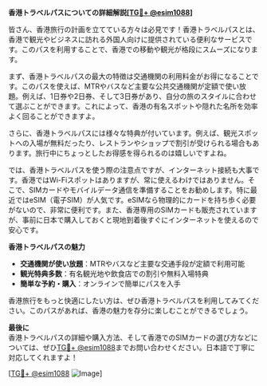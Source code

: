 **香港トラベルパスについての詳細解説[[TG💪+ @esim1088](https://t.me/s/esim1088)]**

皆さん、香港旅行の計画を立てている方々は必見です！香港トラベルパスとは、香港で観光やビジネスに訪れる外国人向けに提供されている便利なサービスです。このパスを利用することで、香港での移動や観光が格段にスムーズになります。

まず、香港トラベルパスの最大の特徴は交通機関の利用料金がお得になることです。このパスを使えば、MTRやバスなど主要な公共交通機関が定額で使い放題。例えば、1日券や2日券、そして3日券があり、自分の旅のスタイルに合わせて選ぶことができます。これによって、香港の有名スポットや隠れた名所を効率よく回ることができますよ。

さらに、香港トラベルパスには様々な特典が付いています。例えば、観光スポットへの入場が無料だったり、レストランやショップで割引が受けられる場合もあります。旅行中にちょっとしたお得感を得られるのは嬉しいですよね。

では、香港トラベルパスを使う際の注意点ですが、インターネット接続も大事です。香港ではWi-Fiスポットはありますが、常に使えるわけではありません。そこで、SIMカードやモバイルデータ通信を準備することをお勧めします。特に最近ではeSIM（電子SIM）が人気です。eSIMなら物理的にカードを持ち歩く必要がないので、非常に便利です。また、香港専用のSIMカードも販売されていますが、事前に日本で購入しておくと現地到着後すぐにインターネットを使えるので安心です。

**香港トラベルパスの魅力**  
- **交通機関が使い放題**：MTRやバスなど主要な交通手段が定額で利用可能  
- **観光特典多数**：有名観光地や飲食店での割引や無料入場特典  
- **簡単な予約・購入**：オンラインで簡単にパスを入手  

香港旅行をもっと快適にしたい方は、ぜひ香港トラベルパスを利用してみてください。このパスがあれば、香港の魅力を存分に楽しむことができるでしょう。

**最後に**  
香港トラベルパスの詳細や購入方法、そして香港でのSIMカードの選び方などについては、ぜひ[TG💪+ @esim1088](https://t.me/s/esim1088)までお問い合わせください。日本語で丁寧に対応してくれますよ！

[[TG💪+ @esim1088](https://t.me/s/esim1088) ![Image](https://i.postimg.cc/Y0z9fWf4/image.png)]